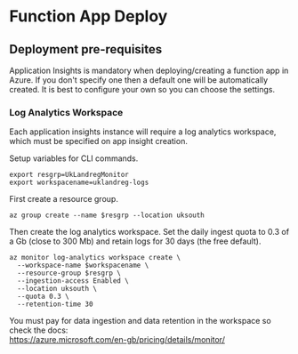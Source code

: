 # Function App Deploy



## Deployment pre-requisites
Application Insights is mandatory when deploying/creating a function app in Azure.  If you don't specify one then a default one will be automatically created.  It is best to configure your own so you can choose the settings.

### Log Analytics Workspace
Each application insights instance will require a log analytics workspace, which must be specified on app insight creation.  

Setup variables for CLI commands.
```
export resgrp=UkLandregMonitor   
export workspacename=uklandreg-logs  
```
First create a resource group.
```
az group create --name $resgrp --location uksouth  
```
Then create the log analytics workspace. Set the daily ingest quota to 0.3 of a Gb (close to 300 Mb) and retain logs for 30 days (the free default).  
```
az monitor log-analytics workspace create \
  --workspace-name $workspacename \
  --resource-group $resgrp \
  --ingestion-access Enabled \
  --location uksouth \
  --quota 0.3 \
  --retention-time 30
```

You must pay for data ingestion and data retention in the workspace so check the docs:  
https://azure.microsoft.com/en-gb/pricing/details/monitor/ 